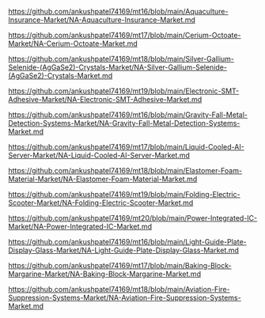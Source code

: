<p><a href="https://github.com/ankushpatel74169/mt16/blob/main/Aquaculture-Insurance-Market/NA-Aquaculture-Insurance-Market.md">https://github.com/ankushpatel74169/mt16/blob/main/Aquaculture-Insurance-Market/NA-Aquaculture-Insurance-Market.md</a></p><p><a href="https://github.com/ankushpatel74169/mt17/blob/main/Cerium-Octoate-Market/NA-Cerium-Octoate-Market.md">https://github.com/ankushpatel74169/mt17/blob/main/Cerium-Octoate-Market/NA-Cerium-Octoate-Market.md</a></p><p><a href="https://github.com/ankushpatel74169/mt18/blob/main/Silver-Gallium-Selenide-(AgGaSe2)-Crystals-Market/NA-Silver-Gallium-Selenide-(AgGaSe2)-Crystals-Market.md">https://github.com/ankushpatel74169/mt18/blob/main/Silver-Gallium-Selenide-(AgGaSe2)-Crystals-Market/NA-Silver-Gallium-Selenide-(AgGaSe2)-Crystals-Market.md</a></p><p><a href="https://github.com/ankushpatel74169/mt19/blob/main/Electronic-SMT-Adhesive-Market/NA-Electronic-SMT-Adhesive-Market.md">https://github.com/ankushpatel74169/mt19/blob/main/Electronic-SMT-Adhesive-Market/NA-Electronic-SMT-Adhesive-Market.md</a></p><p><a href="https://github.com/ankushpatel74169/mt16/blob/main/Gravity-Fall-Metal-Detection-Systems-Market/NA-Gravity-Fall-Metal-Detection-Systems-Market.md">https://github.com/ankushpatel74169/mt16/blob/main/Gravity-Fall-Metal-Detection-Systems-Market/NA-Gravity-Fall-Metal-Detection-Systems-Market.md</a></p><p><a href="https://github.com/ankushpatel74169/mt17/blob/main/Liquid-Cooled-AI-Server-Market/NA-Liquid-Cooled-AI-Server-Market.md">https://github.com/ankushpatel74169/mt17/blob/main/Liquid-Cooled-AI-Server-Market/NA-Liquid-Cooled-AI-Server-Market.md</a></p><p><a href="https://github.com/ankushpatel74169/mt18/blob/main/Elastomer-Foam-Material-Market/NA-Elastomer-Foam-Material-Market.md">https://github.com/ankushpatel74169/mt18/blob/main/Elastomer-Foam-Material-Market/NA-Elastomer-Foam-Material-Market.md</a></p><p><a href="https://github.com/ankushpatel74169/mt19/blob/main/Folding-Electric-Scooter-Market/NA-Folding-Electric-Scooter-Market.md">https://github.com/ankushpatel74169/mt19/blob/main/Folding-Electric-Scooter-Market/NA-Folding-Electric-Scooter-Market.md</a></p><p><a href="https://github.com/ankushpatel74169/mt20/blob/main/Power-Integrated-IC-Market/NA-Power-Integrated-IC-Market.md">https://github.com/ankushpatel74169/mt20/blob/main/Power-Integrated-IC-Market/NA-Power-Integrated-IC-Market.md</a></p><p><a href="https://github.com/ankushpatel74169/mt16/blob/main/Light-Guide-Plate-Display-Glass-Market/NA-Light-Guide-Plate-Display-Glass-Market.md">https://github.com/ankushpatel74169/mt16/blob/main/Light-Guide-Plate-Display-Glass-Market/NA-Light-Guide-Plate-Display-Glass-Market.md</a></p><p><a href="https://github.com/ankushpatel74169/mt17/blob/main/Baking-Block-Margarine-Market/NA-Baking-Block-Margarine-Market.md">https://github.com/ankushpatel74169/mt17/blob/main/Baking-Block-Margarine-Market/NA-Baking-Block-Margarine-Market.md</a></p><p><a href="https://github.com/ankushpatel74169/mt18/blob/main/Aviation-Fire-Suppression-Systems-Market/NA-Aviation-Fire-Suppression-Systems-Market.md">https://github.com/ankushpatel74169/mt18/blob/main/Aviation-Fire-Suppression-Systems-Market/NA-Aviation-Fire-Suppression-Systems-Market.md</a></p>
